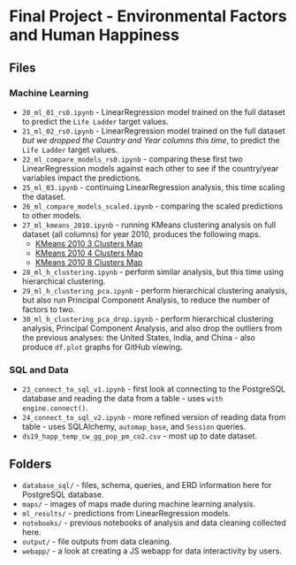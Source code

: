 # Final Project - Environmental Factors and Human Happiness

## Files

### Machine Learning

* `20_ml_01_rs0.ipynb` - LinearRegression model trained on the full dataset to predict the `Life Ladder` target values.
* `21_ml_02_rs0.ipynb` - LinearRegression model trained on the full dataset _but we dropped the Country and Year columns this time_, to predict the `Life Ladder` target values.
* `22_ml_compare_models_rs0.ipynb` - comparing these first two LinearRegression models against each other to see if the country/year variables impact the predictions.
* `25_ml_03.ipynb` - continuing LinearRegression analysis, this time scaling the dataset.
* `26_ml_compare_models_scaled.ipynb` - comparing the scaled predictions to other models.
* `27_ml_kmeans_2010.ipynb` - running KMeans clustering analysis on full dataset (all columns) for year 2010, produces the following maps.
  * [KMeans 2010 3 Clusters Map](maps/27_k3_2010.png)
  * [KMeans 2010 4 Clusters Map](maps/27_k4_2010.png)
  * [KMeans 2010 8 Clusters Map](maps/27_k8_2010.png)
* `28_ml_h_clustering.ipynb` - perform similar analysis, but this time using hierarchical clustering.
* `29_ml_h_clustering_pca.ipynb` - perform hierarchical clustering analysis, but also run Principal Component Analysis, to reduce the number of factors to two.
* `30_ml_h_clustering_pca_drop.ipynb` - perform hierarchical clustering analysis, Principal Component Analysis, and also drop the outliers from the previous analyses: the United States, India, and China - also produce `df.plot` graphs for GitHub viewing.


### SQL and Data

* `23_connect_to_sql_v1.ipynb` - first look at connecting to the PostgreSQL database and reading the data from a table - uses `with engine.connect()`.
* `24_connect_to_sql_v2.ipynb` - more refined version of reading data from table - uses SQLAlchemy, `automap_base`, and `Session` queries.
* `ds19_happ_temp_cw_gg_pop_pm_co2.csv` - most up to date dataset.

## Folders

* `database_sql/` - files, schema, queries, and ERD information here for PostgreSQL database.
* `maps/` - images of maps made during machine learning analysis.
* `ml_results/` - predictions from LinearRegression models.
* `notebooks/` - previous notebooks of analysis and data cleaning collected here.
* `output/` - file outputs from data cleaning.
* `webapp/` - a look at creating a JS webapp for data interactivity by users.
